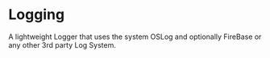 # Logging

A lightweight Logger that uses the system OSLog and optionally FireBase or any other 3rd party Log System.
